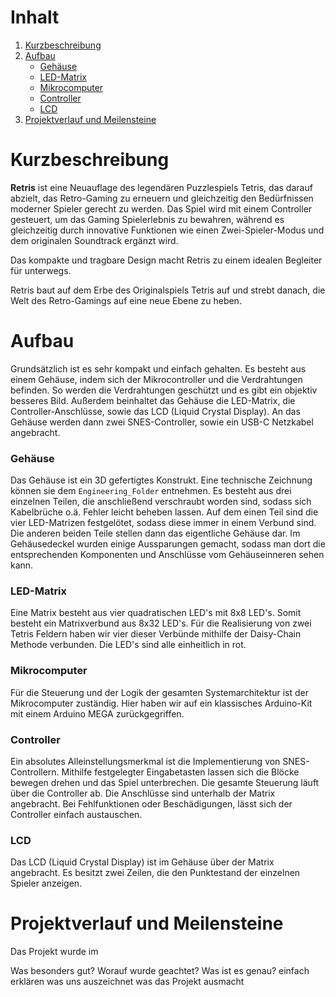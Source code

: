 <!-- Table of contents -->
# Inhalt

1. [Kurzbeschreibung](#kurzbeschreibung)
2. [Aufbau](#aufbau)
    - [Gehäuse](#gehäuse)
    - [LED-Matrix](#led-matrix)
    - [Mikrocomputer](#mikrocomputer)
    - [Controller](#controller)
    - [LCD](#lcd)
3. [Projektverlauf und Meilensteine](#projektverlauf-und-meilensteine)



# Kurzbeschreibung

**Retris** ist eine Neuauflage des legendären Puzzlespiels Tetris, das darauf abzielt, das Retro-Gaming zu erneuern und gleichzeitig den Bedürfnissen moderner Spieler gerecht zu werden. Das Spiel wird mit einem Controller gesteuert, um das Gaming Spielerlebnis zu bewahren, während es gleichzeitig durch innovative Funktionen wie einen Zwei-Spieler-Modus und dem originalen Soundtrack ergänzt wird.

Das kompakte und tragbare Design macht Retris zu einem idealen Begleiter für unterwegs.

Retris baut auf dem Erbe des Originalspiels Tetris auf und strebt danach, die Welt des Retro-Gamings auf eine neue Ebene zu heben.

# Aufbau

Grundsätzlich ist es sehr kompakt und einfach gehalten. Es besteht aus einem Gehäuse, indem sich der Mikrocontroller und die Verdrahtungen befinden. So werden die Verdrahtungen geschützt und es gibt ein objektiv besseres Bild. Außerdem beinhaltet das Gehäuse die LED-Matrix, die Controller-Anschlüsse, sowie das LCD (Liquid Crystal Display). An das Gehäuse werden dann zwei SNES-Controller, sowie ein USB-C Netzkabel angebracht.

### Gehäuse
Das Gehäuse ist ein 3D gefertigtes Konstrukt. Eine technische Zeichnung können sie dem ``Engineering_Folder`` entnehmen. Es besteht aus drei einzelnen Teilen, die anschließend verschraubt worden sind, sodass sich Kabelbrüche o.ä. Fehler leicht beheben lassen. Auf dem einen Teil sind die vier LED-Matrizen festgelötet, sodass diese immer in einem Verbund sind. Die anderen beiden Teile stellen dann das eigentliche Gehäuse dar. Im Gehäusedeckel wurden einige Aussparungen gemacht, sodass man dort die entsprechenden Komponenten und Anschlüsse vom Gehäuseinneren sehen kann.

### LED-Matrix
Eine Matrix besteht aus vier quadratischen LED's mit 8x8 LED's. Somit besteht ein Matrixverbund aus 8x32 LED's. Für die Realisierung von zwei Tetris Feldern haben wir vier dieser Verbünde mithilfe der Daisy-Chain Methode verbunden. Die LED's sind alle einheitlich in rot.

### Mikrocomputer

Für die Steuerung und der Logik der gesamten Systemarchitektur ist der Mikrocomputer zuständig. Hier haben wir auf ein klassisches Arduino-Kit mit einem Arduino MEGA zurückgegriffen.

### Controller
Ein absolutes Alleinstellungsmerkmal ist die Implementierung von SNES-Controllern. Mithilfe festgelegter Eingabetasten lassen sich die Blöcke bewegen drehen und das Spiel unterbrechen. Die gesamte Steuerung läuft über die Controller ab. Die Anschlüsse sind unterhalb der Matrix angebracht. Bei Fehlfunktionen oder Beschädigungen, lässt sich der Controller einfach austauschen. 

### LCD
Das LCD (Liquid Crystal Display) ist im Gehäuse über der Matrix angebracht. Es besitzt zwei Zeilen, die den Punktestand der einzelnen Spieler anzeigen.


# Projektverlauf und Meilensteine

Das Projekt wurde im 

Was besonders gut?
Worauf wurde geachtet?
Was ist es genau?
einfach erklären was uns auszeichnet was das Projekt ausmacht
